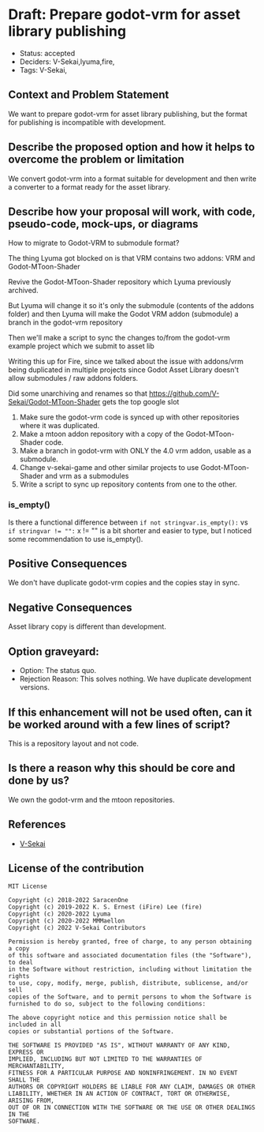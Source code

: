 # Draft: Prepare godot-vrm for asset library publishing

- Status: accepted <!-- draft | proposed | rejected | accepted | deprecated | superseded by -->
- Deciders: V-Sekai,lyuma,fire,
- Tags: V-Sekai,

## Context and Problem Statement

<!-- Describe the problem or limitation you are having in your project. You may want to articulate the problem in the form of a question. -->

We want to prepare godot-vrm for asset library publishing, but the format for publishing is incompatible with development.

## Describe the proposed option and how it helps to overcome the problem or limitation

We convert godot-vrm into a format suitable for development and then write a converter to a format ready for the asset library.

## Describe how your proposal will work, with code, pseudo-code, mock-ups, or diagrams

How to migrate to Godot-VRM to submodule format?

The thing Lyuma got blocked on is that VRM contains two addons: VRM and Godot-MToon-Shader

Revive the Godot-MToon-Shader repository which Lyuma previously archived.

But Lyuma will change it so it's only the submodule (contents of the addons folder) and then Lyuma will make the Godot VRM addon (submodule) a branch in the godot-vrm repository

Then we'll make a script to sync the changes to/from the godot-vrm example project which we submit to asset lib

Writing this up for Fire, since we talked about the issue with addons/vrm being duplicated in multiple projects since Godot Asset Library doesn't allow submodules / raw addons folders.

Did some unarchiving and renames so that https://github.com/V-Sekai/Godot-MToon-Shader gets the top google slot

1. Make sure the godot-vrm code is synced up with other repositories where it was duplicated.
2. Make a mtoon addon repository with a copy of the Godot-MToon-Shader code.
3. Make a branch in godot-vrm with ONLY the 4.0 vrm addon, usable as a submodule.
4. Change v-sekai-game and other similar projects to use Godot-MToon-Shader and vrm as a submodules
5. Write a script to sync up repository contents from one to the other.

### is_empty()

Is there a functional difference between `if not stringvar.is_empty():` vs `if stringvar != "":` x != "" is a bit shorter and easier to type, but I noticed some recommendation to use is_empty().

## Positive Consequences <!-- improvement of quality attribute satisfaction, follow-up decisions required -->

We don't have duplicate godot-vrm copies and the copies stay in sync.

## Negative Consequences <!-- compromising quality attribute, follow-up decisions required -->

Asset library copy is different than development.

## Option graveyard:

- Option: The status quo. <!-- List the proposed options no longer open for consideration. -->
- Rejection Reason: This solves nothing. We have duplicate development versions. <!-- List the reasons for the rejection: (the bad traits) -->

## If this enhancement will not be used often, can it be worked around with a few lines of script?

This is a repository layout and not code.

## Is there a reason why this should be core and done by us?

We own the godot-vrm and the mtoon repositories.

## References

- [V-Sekai](https://v-sekai.org/)

## License of the contribution

```
MIT License

Copyright (c) 2018-2022 SaracenOne
Copyright (c) 2019-2022 K. S. Ernest (iFire) Lee (fire)
Copyright (c) 2020-2022 Lyuma
Copyright (c) 2020-2022 MMMaellon
Copyright (c) 2022 V-Sekai Contributors

Permission is hereby granted, free of charge, to any person obtaining a copy
of this software and associated documentation files (the "Software"), to deal
in the Software without restriction, including without limitation the rights
to use, copy, modify, merge, publish, distribute, sublicense, and/or sell
copies of the Software, and to permit persons to whom the Software is
furnished to do so, subject to the following conditions:

The above copyright notice and this permission notice shall be included in all
copies or substantial portions of the Software.

THE SOFTWARE IS PROVIDED "AS IS", WITHOUT WARRANTY OF ANY KIND, EXPRESS OR
IMPLIED, INCLUDING BUT NOT LIMITED TO THE WARRANTIES OF MERCHANTABILITY,
FITNESS FOR A PARTICULAR PURPOSE AND NONINFRINGEMENT. IN NO EVENT SHALL THE
AUTHORS OR COPYRIGHT HOLDERS BE LIABLE FOR ANY CLAIM, DAMAGES OR OTHER
LIABILITY, WHETHER IN AN ACTION OF CONTRACT, TORT OR OTHERWISE, ARISING FROM,
OUT OF OR IN CONNECTION WITH THE SOFTWARE OR THE USE OR OTHER DEALINGS IN THE
SOFTWARE.
```
